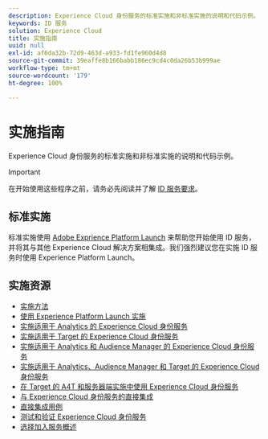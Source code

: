 ```yaml
---
description: Experience Cloud 身份服务的标准实施和非标准实施的说明和代码示例。
keywords: ID 服务
solution: Experience Cloud
title: 实施指南
uuid: null
exl-id: af6da32b-72d9-463d-a933-fd1fe960d4d8
source-git-commit: 39eaffe8b166babb186ec9cd4c0da26b53b999ae
workflow-type: tm+mt
source-wordcount: '179'
ht-degree: 100%

---
```


# 实施指南

Experience Cloud 身份服务的标准实施和非标准实施的说明和代码示例。

>[!IMPORTANT]
>
>在开始使用这些程序之前，请务必先阅读并了解 [ID 服务要求](../reference/requirements.md)。

## 标准实施

标准实施使用 [Adobe Exprience Platform Launch](https://experienceleague.adobe.com/docs/experience-platform/tags/home.html?lang=zh-Hans) 来帮助您开始使用 ID 服务，并将其与其他 Experience Cloud 解决方案相集成。我们强烈建议您在实施 ID 服务时使用 Experience Platform Launch。

## 实施资源

* [实施方法](implementation-methods.md)
* [使用 Experience Platform Launch 实施](ecid-implement-with-launch.md)
* [实施适用于 Analytics 的 Experience Cloud 身份服务](setup-analytics.md)
* [实施适用于 Target 的 Experience Cloud 身份服务](setup-target.md)
* [实施适用于 Analytics 和 Audience Manager 的 Experience Cloud 身份服务](setup-aam-analytics.md)
* [实施适用于 Analytics、Audience Manager 和 Target 的 Experience Cloud 身份服务](setup-aam-analytics-target.md)
* [在 Target 的 A4T 和服务器端实施中使用 Experience Cloud 身份服务](ecid-a4t-target.md)
* [与 Experience Cloud 身份服务的直接集成](direct-integration.md)
* [直接集成用例](direct-integration-examples.md)
* [测试和验证 Experience Cloud 身份服务](test-verify.md)
* [选择加入服务概述](opt-in-service/optin-overview.md)

